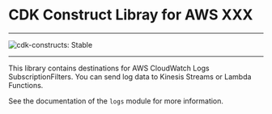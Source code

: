 # CDK Construct Libray for AWS XXX
<!--BEGIN STABILITY BANNER-->

---

![cdk-constructs: Stable](https://img.shields.io/badge/cdk--constructs-stable-success.svg?style=for-the-badge)

---

<!--END STABILITY BANNER-->

This library contains destinations for AWS CloudWatch Logs SubscriptionFilters. You
can send log data to Kinesis Streams or Lambda Functions.

See the documentation of the `logs` module for more information.

